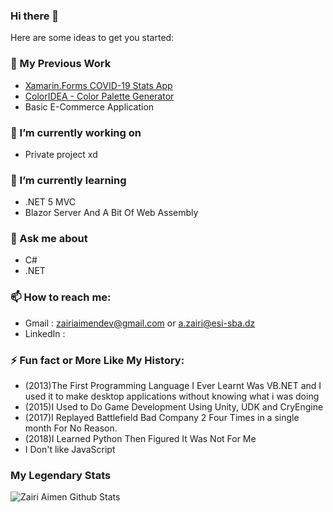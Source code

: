 ### Hi there 👋

Here are some ideas to get you started:

### 💼 My Previous Work

- [Xamarin.Forms COVID-19 Stats App](https://github.com/ZairiAimenDz/Covid19Xamarin) 
- [ColorIDEA - Color Palette Generator](https://github.com/ZairiAimenDz/ColorIDEA)  
- Basic E-Commerce Application 

### 🔭 I’m currently working on 

- Private project xd

### 🌱 I’m currently learning 

- .NET 5 MVC 
- Blazor Server And A Bit Of Web Assembly

### 💬 Ask me about

- C#
- .NET

### 📫 How to reach me:

- Gmail : zairiaimendev@gmail.com or a.zairi@esi-sba.dz
- LinkedIn : 

### ⚡ Fun fact or More Like My History:

- (2013)The First Programming Language I Ever Learnt Was VB.NET and I used it to make desktop applications without knowing what i was doing 
- (2015)I Used to Do Game Development Using Unity, UDK and CryEngine 
- (2017)I Replayed Battlefield Bad Company 2 Four Times in a single month For No Reason.
- (2018)I Learned Python Then Figured It Was Not For Me
- I Don't like JavaScript


### My Legendary Stats

![Zairi Aimen Github Stats](https://github-readme-stats.vercel.app/api?username=ZairiAimenDz&show_icons=true&theme=radical)
